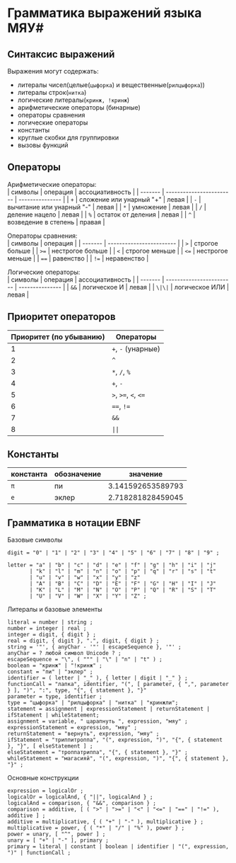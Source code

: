 # Грамматика выражений языка МЯУ#
## Синтаксис выражений
Выражения могут содержать:
- литералы чисел(целые(`цыфорка`) и вещественные(`рилцыфорка`))
- литералы строк(`нитка`)
- логические литералы(`кринж, !кринж`)
- арифметические операторы (бинарные)
- операторы сравнения
- логические операторы
- константы
- круглые скобки для группировки
- вызовы функций

## Операторы
Арифметические операторы:  
| символы | операция                 | ассоциативность |
| ------- | ------------------------ | --------------- |
| `+`     | сложение или унарный "+" | левая |
| `-`     | вычитание или унарный "-" | левая |
| `*`     | умножение | левая |
| `/`     | деление нацело | левая |
| `%`     | остаток от деления | левая |
| `^`     | возведение в степень | правая |  

Операторы сравнения:  
| символы | операция                 |
| ------- | ------------------------ |
| `>`     | строгое больше |
| `>=`     | нестрогое больше |
| `<`     | строгое меньше |
| `<=`     | нестрогое меньше |
| `==`     | равенство |
| `!=`     | неравенство |  

Логические операторы:  
| символы | операция                 | ассоциативность |
| ------- | ------------------------ | --------------- |
| `&&`     | логическое И | левая |
| `\|\|`     | логическое ИЛИ | левая |

## Приоритет операторов
| Приоритет (по убыванию) | Операторы     |
| ----------------------- | ------------- |
| 1                       | `+`, `-` (унарные)   |
| 2                       | `^`           |
| 3                       | `*`, `/`, `%` |
| 4                       | `+`, `-`      |
| 5                       | `>`, `>=`, `<`, `<=` |
| 6                       | `==`, `!=`      |
| 7                       | `&&`      |
| 8                       | `\|\|`      |

## Константы
| константа | обозначение                 | значение |
| ------- | ------------------------ | --------------- |
| `π`     | пи | 3.141592653589793 |
| `e`     | эклер | 2.718281828459045 |

## Грамматика в нотации EBNF
Базовые символы
```
digit = "0" | "1" | "2" | "3" | "4" | "5" | "6" | "7" | "8" | "9" ;

letter = "a" | "b" | "c" | "d" | "e" | "f" | "g" | "h" | "i" | "j" 
       | "k" | "l" | "m" | "n" | "o" | "p" | "q" | "r" | "s" | "t" 
       | "u" | "v" | "w" | "x" | "y" | "z" 
       | "A" | "B" | "C" | "D" | "E" | "F" | "G" | "H" | "I" | "J" 
       | "K" | "L" | "M" | "N" | "O" | "P" | "Q" | "R" | "S" | "T" 
       | "U" | "V" | "W" | "X" | "Y" | "Z" ;
```  
Литералы и базовые элементы  
```
literal = number | string ;
number = integer | real ;
integer = digit, { digit } ;
real = digit, { digit }, ".", digit, { digit } ;
string = '"', { anyChar - '"' | escapeSequence }, '"' ;
anyChar = ? любой символ Unicode ? ;
escapeSequence = "\", ( """ | "\" | "n" | "t" ) ;
boolean = "кринж" | "!кринж" ;
constant = "пи" | "эклер" ;
identifier = ( letter | "_" ), { letter | digit | "_" } ;
functionCall = "лапка", identifier, "(", [ parameter, { ",", parameter } ], ")", ":", type, "{", { statement }, "}"
parameter = type, identifier ;
type = "цыфорка" | "рилцыфорка" | "нитка" | "кринжли";
statement = assignment | expressionStatement | returnStatement | ifStatement | whileStatement;
assignment = variable, " царапнуть ", expression, "мяу" ;
expressionStatement = expression, "мяу" ;
returnStatement = "вернуть", expression, "мяу" ;
ifStatement = "триппитроппа", "(", expression, ")", "{", { statement }, "}", [ elseStatement ] ;
elseStatement = "троппатриппа", "{", { statement }, "}" ;
whileStatement = "магасияй", "(", expression, ")", "{", { statement }, "}" ;
```  
Основные конструкции  
```
expression = logicalOr ;
logicalOr = logicalAnd, { "||", logicalAnd } ;
logicalAnd = comparison, { "&&", comparison } ;
comparison = additive, [ ( ">" | ">=" | "<" | "<=" | "==" | "!=" ), additive ] ;
additive = multiplicative, { ( "+" | "-" ), multiplicative } ;
multiplicative = power, { ( "*" | "/" | "%" ), power } ;
power = unary, [ "^", power ] ;
unary = [ "+" | "-" ], primary ;
primary = literal | constant | boolean | identifier | "(", expression, ")" | functionCall ;
```
